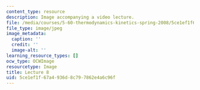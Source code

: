 ```yaml
---
content_type: resource
description: Image accompanying a video lecture.
file: /media/courses/5-60-thermodynamics-kinetics-spring-2008/5ce1ef1f67a4936d8c797862e4a6c96f_lec08_th.jpg
file_type: image/jpeg
image_metadata:
  caption: ''
  credit: ''
  image-alt: ''
learning_resource_types: []
ocw_type: OCWImage
resourcetype: Image
title: Lecture 8
uid: 5ce1ef1f-67a4-936d-8c79-7862e4a6c96f
---
```

